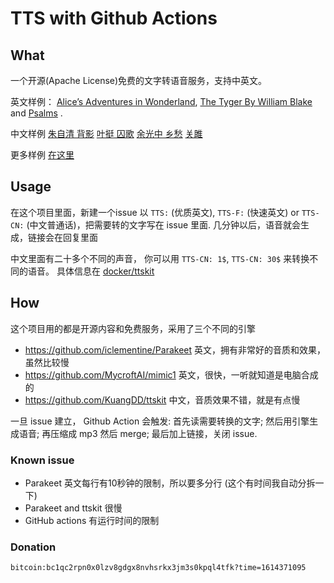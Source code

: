 # TTS with Github Actions

## What

一个开源(Apache License)免费的文字转语音服务，支持中英文。

英文样例： [Alice’s Adventures in Wonderland](https://github.com/l-O-O-l/TTS-action/issues/5), [The Tyger By William Blake](https://github.com/l-O-O-l/TTS-action/issues/2) and [Psalms](https://github.com/l-O-O-l/TTS-action/issues/4) . 

中文样例 [朱自清 背影](https://github.com/l-O-O-l/TTS-action/issues/11) [叶挺 囚歌](https://github.com/l-O-O-l/TTS-action/issues/10) [余光中 乡愁](https://github.com/l-O-O-l/TTS-action/issues/8) [关雎](https://github.com/l-O-O-l/TTS-action/issues/9)

更多样例 [在这里](https://github.com/l-O-O-l/TTS-action/issues?q=is%3Aissue+is%3Aclosed++TTS)

## Usage
在这个项目里面，新建一个issue 以 `TTS:` (优质英文),  `TTS-F:` (快速英文) or `TTS-CN:` (中文普通话)，把需要转的文字写在 issue 里面. 几分钟以后，语音就会生成，链接会在回复里面

中文里面有二十多个不同的声音， 你可以用 `TTS-CN: 1$`, `TTS-CN: 30$` 来转换不同的语音。 具体信息在 [docker/ttskit](https://github.com/privapps/docker-ttskit/tree/action)

## How
这个项目用的都是开源内容和免费服务，采用了三个不同的引擎
* https://github.com/iclementine/Parakeet 英文，拥有非常好的音质和效果，虽然比较慢
* https://github.com/MycroftAI/mimic1 英文，很快，一听就知道是电脑合成的
* https://github.com/KuangDD/ttskit 中文，音质效果不错，就是有点慢

一旦 issue 建立， Github Action 会触发: 首先读需要转换的文字; 然后用引擎生成语音; 再压缩成 mp3 然后 merge; 最后加上链接，关闭 issue.


### Known issue
* Parakeet 英文每行有10秒钟的限制，所以要多分行 (这个有时间我自动分拆一下)
* Parakeet and ttskit 很慢
* GitHub actions 有运行时间的限制

### Donation
```
bitcoin:bc1qc2rpn0x0lzv8gdgx8nvhsrkx3jm3s0kpql4tfk?time=1614371095
```
